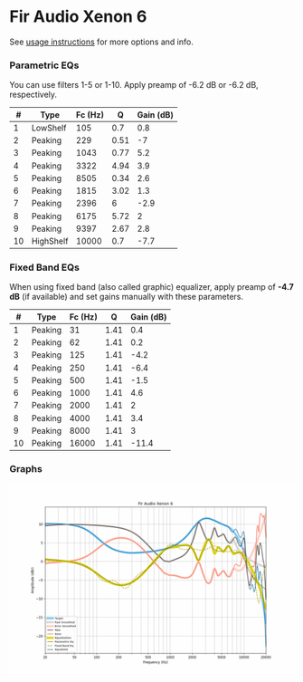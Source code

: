 # Fir Audio Xenon 6
See [usage instructions](https://github.com/jaakkopasanen/AutoEq#usage) for more options and info.

### Parametric EQs
You can use filters 1-5 or 1-10. Apply preamp of -6.2 dB or -6.2 dB, respectively.

|   # | Type      |   Fc (Hz) |    Q |   Gain (dB) |
|-----|-----------|-----------|------|-------------|
|   1 | LowShelf  |       105 | 0.7  |         0.8 |
|   2 | Peaking   |       229 | 0.51 |        -7   |
|   3 | Peaking   |      1043 | 0.77 |         5.2 |
|   4 | Peaking   |      3322 | 4.94 |         3.9 |
|   5 | Peaking   |      8505 | 0.34 |         2.6 |
|   6 | Peaking   |      1815 | 3.02 |         1.3 |
|   7 | Peaking   |      2396 | 6    |        -2.9 |
|   8 | Peaking   |      6175 | 5.72 |         2   |
|   9 | Peaking   |      9397 | 2.67 |         2.8 |
|  10 | HighShelf |     10000 | 0.7  |        -7.7 |

### Fixed Band EQs
When using fixed band (also called graphic) equalizer, apply preamp of **-4.7 dB** (if available) and set gains manually with these parameters.

|   # | Type    |   Fc (Hz) |    Q |   Gain (dB) |
|-----|---------|-----------|------|-------------|
|   1 | Peaking |        31 | 1.41 |         0.4 |
|   2 | Peaking |        62 | 1.41 |         0.2 |
|   3 | Peaking |       125 | 1.41 |        -4.2 |
|   4 | Peaking |       250 | 1.41 |        -6.4 |
|   5 | Peaking |       500 | 1.41 |        -1.5 |
|   6 | Peaking |      1000 | 1.41 |         4.6 |
|   7 | Peaking |      2000 | 1.41 |         2   |
|   8 | Peaking |      4000 | 1.41 |         3.4 |
|   9 | Peaking |      8000 | 1.41 |         3   |
|  10 | Peaking |     16000 | 1.41 |       -11.4 |

### Graphs
![](./Fir%20Audio%20Xenon%206.png)

